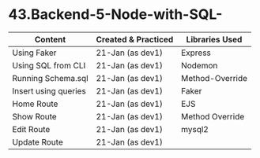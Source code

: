 # 43.Backend-5-Node-with-SQL-


| Content              | Created & Practiced| Libraries Used      |
|----------------------|--------------------|---------------------|
| Using Faker          | 21-Jan (as dev1)   | Express             |
| Using SQL from CLI   | 21-Jan (as dev1)   | Nodemon             |
| Running Schema.sql   | 21-Jan (as dev1)   | Method-Override     |
| Insert using queries | 21-Jan (as dev1)   | Faker               |
| Home Route           | 21-Jan (as dev1)   | EJS                 |
| Show Route           | 21-Jan (as dev1)   | Method Override     |
| Edit Route           | 21-Jan (as dev1)   | mysql2              |
| Update Route         | 21-Jan (as dev1)   |                     |"""
